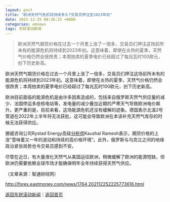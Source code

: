 ```yaml
---
layout: post
title: "欧洲天然气危机将持续多久?交易员押注至2023年初"
date: 2021-12-25 08:26:25 +0800
categories: emnews
tags: 东财滚动新闻
---
```

> 欧洲天然气期货价格在过去一个月里上涨了一倍多，交易员们押注这场前所未有的能源危机将持续到2023年初。这意味着，即使在炎热的夏季，天然气价格仍然会很昂贵；本周拍卖的夏季电价已经超过了每兆瓦时100欧元，创下历史新高。

<p>欧洲天然气期货价格在过去一个月里上涨了一倍多，交易员们押注这场前所未有的能源危机将持续到2023年初。这意味着，即使在炎热的夏季，天然气价格仍然会很昂贵；本周拍卖的夏季电价已经超过了每兆瓦时100欧元，创下历史新高。</p><p>欧洲目前面临的能源危机是由许多因素造成的，包括来自俄罗斯天然气供应量的减少、法国停运多座核电站等，发电量的减少叠加近期的严寒天气导致欧洲电价飙升。更严重的是，目前来看，这场能源危机还没有缓解的迹象。德国表示北溪2号管道在2022年上半年将无法获批，这可能会导致欧洲在本该补充天然气库存的时候无法获得供应。</p><p>挪威咨询公司Rystad Energy高级<span id="Info.3224"><a href="http://data.eastmoney.com/invest/invest/default.html" class="infokey">分析师</a></span>Kaushal Ramesh表示，期货价格的上涨“意味着又一年的波动和持续的高价格环境”。此外，俄罗斯与乌克兰之间的地缘政治紧张局势也令交易员感到不安。</p><p>尽管在近日，有大量液化天然气从美国运往欧洲，稍微缓解了欧洲的能源短缺，但欧洲仍需要依赖全球市场才能确保明年全年持续获得天然气供应。</p><p class="em_media">（文章来源：智通财经网）</p>

<http://forex.eastmoney.com/news/1764,202112252225773616.html>

[返回东财滚动新闻](//finews.withounder.com/emnews/)｜[返回首页](//finews.withounder.com/)